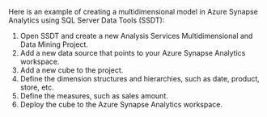 Here is an example of creating a multidimensional model in Azure Synapse Analytics using SQL Server Data Tools (SSDT):
1. Open SSDT and create a new Analysis Services Multidimensional and Data Mining Project.
2. Add a new data source that points to your Azure Synapse Analytics workspace.
3. Add a new cube to the project.
4. Define the dimension structures and hierarchies, such as date, product, store, etc.
5. Define the measures, such as sales amount.
6. Deploy the cube to the Azure Synapse Analytics workspace.